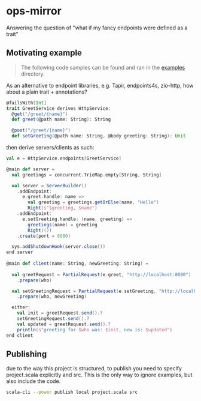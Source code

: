 # ops-mirror

Answering the question of "what if my fancy endpoints were defined as a trait"

## Motivating example

> The following code samples can be found and ran in the [examples](examples) directory.

As an alternative to endpoint libraries, e.g. Tapir, endpoints4s, zio-http, how about a plain trait + annotations?

```scala
@failsWith[Int]
trait GreetService derives HttpService:
  @get("/greet/{name}")
  def greet(@path name: String): String

  @post("/greet/{name}")
  def setGreeting(@path name: String, @body greeting: String): Unit
```

then derive servers/clients as such:

```scala
val e = HttpService.endpoints[GreetService]

@main def server =
  val greetings = concurrent.TrieMap.empty[String, String]

  val server = ServerBuilder()
    .addEndpoint:
      e.greet.handle: name =>
        val greeting = greetings.getOrElse(name, "Hello")
        Right(s"$greeting, $name")
    .addEndpoint:
      e.setGreeting.handle: (name, greeting) =>
        greetings(name) = greeting
        Right(())
    .create(port = 8080)

  sys.addShutdownHook(server.close())
end server
    
@main def client(name: String, newGreeting: String) =
  
  val greetRequest = PartialRequest(e.greet, "http://localhost:8080")
    .prepare(who)

  val setGreetingRequest = PartialRequest(e.setGreeting, "http://localhost:8080")
    .prepare(who, newGreeting)

  either:
    val init = greetRequest.send().?
    setGreetingRequest.send().?
    val updated = greetRequest.send().?
    println(s"greeting for $who was: $init, now is: $updated")
end client
```

## Publishing

due to the way this project is structured, to publish you need to specify project.scala explicitly and src. This is the only way to ignore examples, but also include the code.

```bash
scala-cli --power publish local project.scala src
```
